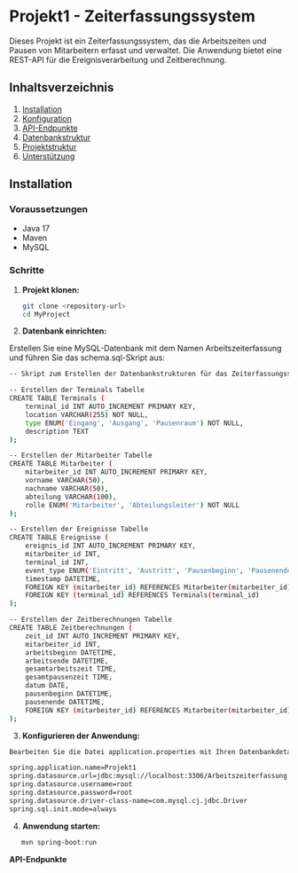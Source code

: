 # Projekt1 - Zeiterfassungssystem

Dieses Projekt ist ein Zeiterfassungssystem, das die Arbeitszeiten und Pausen von Mitarbeitern erfasst und verwaltet. Die Anwendung bietet eine REST-API für die Ereignisverarbeitung und Zeitberechnung.

## Inhaltsverzeichnis

1. [Installation](#installation)
2. [Konfiguration](#konfiguration)
3. [API-Endpunkte](#api-endpunkte)
4. [Datenbankstruktur](#datenbankstruktur)
5. [Projektstruktur](#projektstruktur)
6. [Unterstützung](#unterstützung)

## Installation

### Voraussetzungen

- Java 17
- Maven
- MySQL

### Schritte

1. **Projekt klonen:**

   ```bash
   git clone <repository-url>
   cd MyProject
   ```
   
2. **Datenbank einrichten:**

Erstellen Sie eine MySQL-Datenbank mit dem Namen Arbeitszeiterfassung und führen Sie das schema.sql-Skript aus:

```bash
-- Skript zum Erstellen der Datenbankstrukturen für das Zeiterfassungssystem

-- Erstellen der Terminals Tabelle
CREATE TABLE Terminals (
    terminal_id INT AUTO_INCREMENT PRIMARY KEY,
    location VARCHAR(255) NOT NULL,
    type ENUM('Eingang', 'Ausgang', 'Pausenraum') NOT NULL,
    description TEXT
);

-- Erstellen der Mitarbeiter Tabelle
CREATE TABLE Mitarbeiter (
    mitarbeiter_id INT AUTO_INCREMENT PRIMARY KEY,
    vorname VARCHAR(50),
    nachname VARCHAR(50),
    abteilung VARCHAR(100),
    rolle ENUM('Mitarbeiter', 'Abteilungsleiter') NOT NULL
);

-- Erstellen der Ereignisse Tabelle
CREATE TABLE Ereignisse (
    ereignis_id INT AUTO_INCREMENT PRIMARY KEY,
    mitarbeiter_id INT,
    terminal_id INT,
    event_type ENUM('Eintritt', 'Austritt', 'Pausenbeginn', 'Pausenende'),
    timestamp DATETIME,
    FOREIGN KEY (mitarbeiter_id) REFERENCES Mitarbeiter(mitarbeiter_id),
    FOREIGN KEY (terminal_id) REFERENCES Terminals(terminal_id)
);

-- Erstellen der Zeitberechnungen Tabelle
CREATE TABLE Zeitberechnungen (
    zeit_id INT AUTO_INCREMENT PRIMARY KEY,
    mitarbeiter_id INT,
    arbeitsbeginn DATETIME,
    arbeitsende DATETIME,
    gesamtarbeitszeit TIME,
    gesamtpausenzeit TIME,
    datum DATE,
    pausenbeginn DATETIME,
    pausenende DATETIME,
    FOREIGN KEY (mitarbeiter_id) REFERENCES Mitarbeiter(mitarbeiter_id)
);
```

3. **Konfigurieren der Anwendung:**

```bash
Bearbeiten Sie die Datei application.properties mit Ihren Datenbankdetails:

spring.application.name=Projekt1
spring.datasource.url=jdbc:mysql://localhost:3306/Arbeitszeiterfassung
spring.datasource.username=root
spring.datasource.password=root
spring.datasource.driver-class-name=com.mysql.cj.jdbc.Driver
spring.sql.init.mode=always
```
4. **Anwendung starten:**
```bash
   mvn spring-boot:run
```

****API-Endpunkte****
